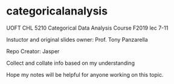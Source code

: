 # categoricalanalysis

UOFT CHL 5210 Categorical Data Analysis Course F2019 lec 7-11 

Instuctor and original slides owner: Prof. Tony Panzarella

Repo Creator: Jasper

Collect and collate info based on my understanding

Hope my notes will be helpful for anyone working on this topic.

